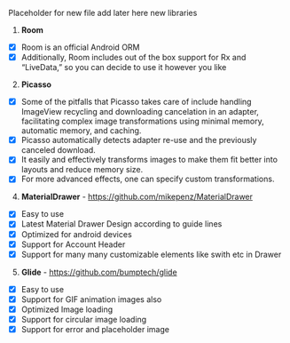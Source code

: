 Placeholder for new file
add later here new libraries


1. **Room** 

- [x] Room is an official Android ORM
- [x] Additionally, Room includes out of the box support for Rx and “LiveData,” so you can decide to use it however you like

2. **Picasso**

- [x] Some of the pitfalls that Picasso takes care of include handling ImageView recycling and downloading cancelation in an adapter, facilitating complex image transformations using minimal memory, automatic memory, and caching.
- [x] Picasso automatically detects adapter re-use and the previously canceled download.
- [x] It easily and effectively transforms images to make them fit better into layouts and reduce memory size.
- [x] For more advanced effects, one can specify custom transformations.

 4. **MaterialDrawer**  - https://github.com/mikepenz/MaterialDrawer
 - [X] Easy to use
 - [X] Latest Material Drawer Design according to guide lines
 - [X] Optimized for android devices
 - [X] Support for Account Header
 - [X] Support for many many customizable elements like swith etc in Drawer

5. **Glide** - https://github.com/bumptech/glide
- [x] Easy to use
- [x] Support for GIF animation images also
- [x] Optimized Image loading
- [x] Support for circular image loading
- [x] Support for error and placeholder image
